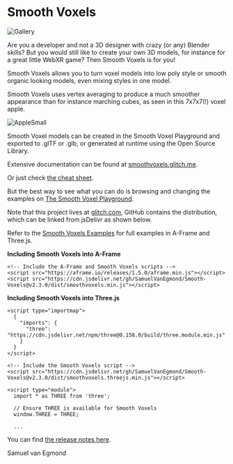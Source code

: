 # Smooth Voxels

![Gallery](https://github.com/SamuelVanEgmond/smoothvoxels/assets/95985602/5bf248cb-726e-4490-b2fd-2305f4fac160)

Are you a developer and not a 3D designer with crazy (or any) Blender skills? But you would still like to create your own 3D models, for instance for a great little WebXR game? Then Smooth Voxels is for you!

Smooth Voxels allows you to turn voxel models into low poly style or smooth organic looking models, even mixing styles in one model.

Smooth Voxels uses vertex averaging to produce a much smoother appearance than for instance marching cubes, as seen in this 7x7x7(!) voxel apple.

![AppleSmall](https://github.com/SamuelVanEgmond/smoothvoxels/assets/95985602/7d815f6f-a2f1-4964-8e78-4446f2a0e3f5)

Smooth Voxel models can be created in the Smooth Voxel Playground and exported to .glTF or .glb, or generated at runtime using the Open Source Library.

Extensive documentation can be found at [smoothvoxels.glitch.me](https://smoothvoxels.glitch.me/).

Or just check [the cheat sheet](https://smoothvoxels.glitch.me/cheatsheet.html).

But the best way to see what you can do is browsing and changing the examples on [The Smooth Voxel Playground](https://smoothvoxels.glitch.me/playground.html).

Note that this project lives at [glitch.com](https://www.glitch.com), GitHub contains the distribution, which can be linked from jsDelivr as shown below.

Refer to the [Smooth Voxels Examples](https://smoothvoxels-examples.glitch.me/) for full examples in A-Frame and Three.js.

**Including Smooth Voxels into A-Frame**
~~~~
<!-- Include the A-Frame and Smooth Voxels scripts -->
<script src="https://aframe.io/releases/1.5.0/aframe.min.js"></script>
<script src="https://cdn.jsdelivr.net/gh/SamuelVanEgmond/Smooth-Voxels@v2.3.0/dist/smoothvoxels.min.js"></script>
~~~~

**Including Smooth Voxels into Three.js**
~~~~
<script type="importmap">
  {
    "imports": {
      "three": "https://cdn.jsdelivr.net/npm/three@0.158.0/build/three.module.min.js"
    }
  }
</script>

<!-- Include the Smooth Voxels script -->
<script src="https://cdn.jsdelivr.net/gh/SamuelVanEgmond/Smooth-Voxels@v2.3.0/dist/smoothvoxels.threejs.min.js"></script>

<script type="module">
  import * as THREE from 'three';

  // Ensure THREE is available for Smooth Voxels
  window.THREE = THREE;

  ...
~~~~

You can find [the release notes here](https://smoothvoxels.glitch.me/#ReleaseNotes).

Samuel van Egmond 
